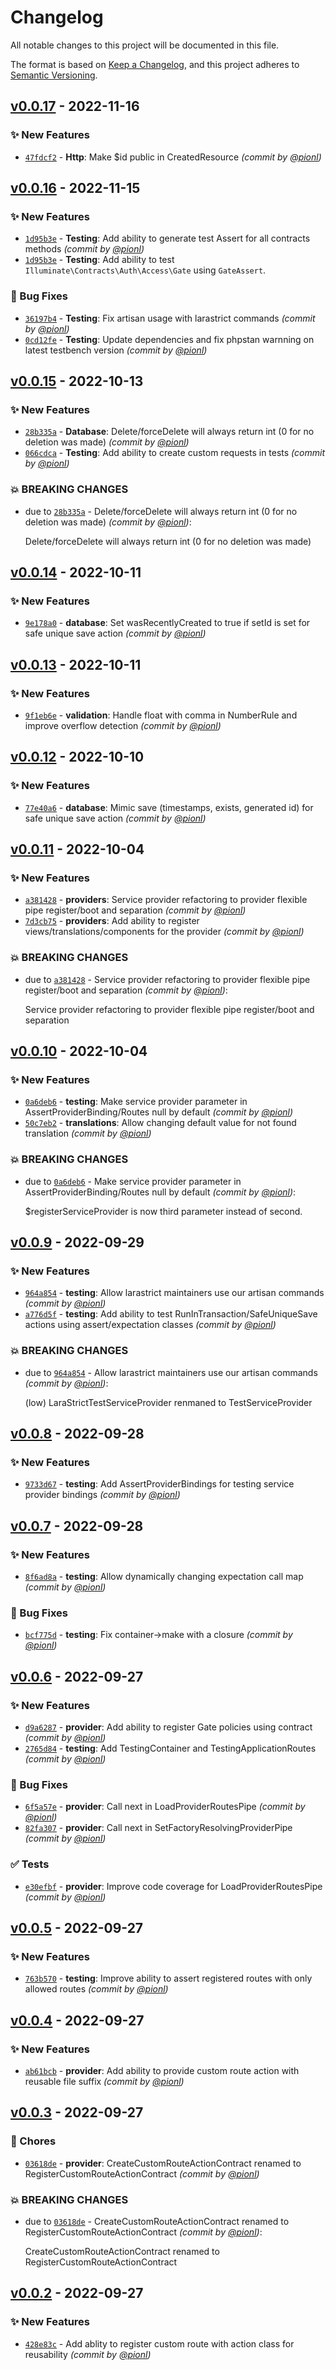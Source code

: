 # Changelog
All notable changes to this project will be documented in this file.

The format is based on [Keep a Changelog](https://keepachangelog.com/en/1.0.0/),
and this project adheres to [Semantic Versioning](https://semver.org/spec/v2.0.0.html).

## [v0.0.17] - 2022-11-16
### :sparkles: New Features
- [`47fdcf2`](https://github.com/wrk-flow/larastrict/commit/47fdcf2882a0bfc4c0687ed5949d00affd512dfd) - **Http**: Make $id public in CreatedResource *(commit by [@pionl](https://github.com/pionl))*


## [v0.0.16] - 2022-11-15
### :sparkles: New Features
- [`1d95b3e`](https://github.com/wrk-flow/larastrict/commit/1d95b3e0d71c8ae955cea114af8f186ce89dbcc0) - **Testing**: Add ability to generate test Assert for all contracts methods *(commit by [@pionl](https://github.com/pionl))*
- [`1d95b3e`](https://github.com/wrk-flow/larastrict/commit/1d95b3e0d71c8ae955cea114af8f186ce89dbcc0) - **Testing**: Add ability to test `Illuminate\Contracts\Auth\Access\Gate` using `GateAssert`.

### :bug: Bug Fixes
- [`36197b4`](https://github.com/wrk-flow/larastrict/commit/36197b4f0163bc26d6daa563836f3efe87681e50) - **Testing**: Fix artisan usage with larastrict commands *(commit by [@pionl](https://github.com/pionl))*
- [`0cd12fe`](https://github.com/wrk-flow/larastrict/commit/0cd12fe9abbb3cc3ebeb6f82aea51b0f47467cdb) - **Testing**: Update dependencies and fix phpstan warnning on latest testbench version *(commit by [@pionl](https://github.com/pionl))*


## [v0.0.15] - 2022-10-13
### :sparkles: New Features
- [`28b335a`](https://github.com/wrk-flow/larastrict/commit/28b335a8caceec6a579891046b68eb3b491ba0dd) - **Database**: Delete/forceDelete will always return int (0 for no deletion was made) *(commit by [@pionl](https://github.com/pionl))*
- [`066cdca`](https://github.com/wrk-flow/larastrict/commit/066cdca96323158542f99d5f1117f55339a968a3) - **Testing**: Add ability to create custom requests in tests *(commit by [@pionl](https://github.com/pionl))*

### :boom: BREAKING CHANGES
- due to [`28b335a`](https://github.com/wrk-flow/larastrict/commit/28b335a8caceec6a579891046b68eb3b491ba0dd) - Delete/forceDelete will always return int (0 for no deletion was made) *(commit by [@pionl](https://github.com/pionl))*:

  Delete/forceDelete will always return int (0 for no deletion was made)


## [v0.0.14] - 2022-10-11
### :sparkles: New Features
- [`9e178a0`](https://github.com/wrk-flow/larastrict/commit/9e178a0a854115e85f025619acbf0909080ccaa7) - **database**: Set wasRecentlyCreated to true if setId is set for safe unique save action *(commit by [@pionl](https://github.com/pionl))*


## [v0.0.13] - 2022-10-11
### :sparkles: New Features
- [`9f1eb6e`](https://github.com/wrk-flow/larastrict/commit/9f1eb6ef79f9ae07fa64f8d773636e84c652c4f5) - **validation**: Handle float with comma in NumberRule and improve overflow detection *(commit by [@pionl](https://github.com/pionl))*


## [v0.0.12] - 2022-10-10
### :sparkles: New Features
- [`77e40a6`](https://github.com/wrk-flow/larastrict/commit/77e40a63331969429309e2df9083c98a50e8a068) - **database**: Mimic save (timestamps, exists, generated id) for safe unique save action *(commit by [@pionl](https://github.com/pionl))*


## [v0.0.11] - 2022-10-04
### :sparkles: New Features
- [`a381428`](https://github.com/wrk-flow/larastrict/commit/a3814286d11cce0091bc0ac0feb181f170e6b110) - **providers**: Service provider refactoring to provider flexible pipe register/boot and separation *(commit by [@pionl](https://github.com/pionl))*
- [`7d3cb75`](https://github.com/wrk-flow/larastrict/commit/7d3cb75a43b49ffd91943f76de15b457228d5f4a) - **providers**: Add ability to register views/translations/components for the provider *(commit by [@pionl](https://github.com/pionl))*

### :boom: BREAKING CHANGES
- due to [`a381428`](https://github.com/wrk-flow/larastrict/commit/a3814286d11cce0091bc0ac0feb181f170e6b110) - Service provider refactoring to provider flexible pipe register/boot and separation *(commit by [@pionl](https://github.com/pionl))*:

  Service provider refactoring to provider flexible pipe register/boot and separation


## [v0.0.10] - 2022-10-04
### :sparkles: New Features
- [`0a6deb6`](https://github.com/wrk-flow/larastrict/commit/0a6deb626ec0a55f390f2886c65fabb85bd2981e) - **testing**: Make service provider parameter in AssertProviderBinding/Routes null by default *(commit by [@pionl](https://github.com/pionl))*
- [`50c7eb2`](https://github.com/wrk-flow/larastrict/commit/50c7eb29ed7e5ef12aea3ec486fb170de43d5716) - **translations**: Allow changing default value for not found translation *(commit by [@pionl](https://github.com/pionl))*

### :boom: BREAKING CHANGES
- due to [`0a6deb6`](https://github.com/wrk-flow/larastrict/commit/0a6deb626ec0a55f390f2886c65fabb85bd2981e) - Make service provider parameter in AssertProviderBinding/Routes null by default *(commit by [@pionl](https://github.com/pionl))*:

  $registerServiceProvider is now third parameter instead of second.


## [v0.0.9] - 2022-09-29
### :sparkles: New Features
- [`964a854`](https://github.com/wrk-flow/larastrict/commit/964a8548934cffa748b90d20eede80b095e2af61) - **testing**: Allow larastrict maintainers use our artisan commands *(commit by [@pionl](https://github.com/pionl))*
- [`a776d5f`](https://github.com/wrk-flow/larastrict/commit/a776d5f383f37abeafaf683db5e0028166d73f0c) - **testing**: Add ability to test RunInTransaction/SafeUniqueSave actions using assert/expectation classes *(commit by [@pionl](https://github.com/pionl))*

### :boom: BREAKING CHANGES
- due to [`964a854`](https://github.com/wrk-flow/larastrict/commit/964a8548934cffa748b90d20eede80b095e2af61) - Allow larastrict maintainers use our artisan commands *(commit by [@pionl](https://github.com/pionl))*:

  (low) LaraStrictTestServiceProvider renmaned to TestServiceProvider


## [v0.0.8] - 2022-09-28
### :sparkles: New Features
- [`9733d67`](https://github.com/wrk-flow/larastrict/commit/9733d6769ea16f66c0f0531c16defcdfe2638c47) - **testing**: Add AssertProviderBindings for testing service provider bindings *(commit by [@pionl](https://github.com/pionl))*


## [v0.0.7] - 2022-09-28
### :sparkles: New Features
- [`8f6ad8a`](https://github.com/wrk-flow/larastrict/commit/8f6ad8a0c05a48524d04faa296583c24d5590eba) - **testing**: Allow dynamically changing expectation call map *(commit by [@pionl](https://github.com/pionl))*

### :bug: Bug Fixes
- [`bcf775d`](https://github.com/wrk-flow/larastrict/commit/bcf775d2c847561260495f3f3717f153d0f2aaa5) - **testing**: Fix container->make with a closure *(commit by [@pionl](https://github.com/pionl))*


## [v0.0.6] - 2022-09-27
### :sparkles: New Features
- [`d9a6287`](https://github.com/wrk-flow/larastrict/commit/d9a6287b69df4c757d4c64cb100caaece7ec42d6) - **provider**: Add ability to register Gate policies using contract *(commit by [@pionl](https://github.com/pionl))*
- [`2765d84`](https://github.com/wrk-flow/larastrict/commit/2765d847c0f6bc6dc0b807439da0fb32f37fcc01) - **testing**: Add TestingContainer and TestingApplicationRoutes *(commit by [@pionl](https://github.com/pionl))*

### :bug: Bug Fixes
- [`6f5a57e`](https://github.com/wrk-flow/larastrict/commit/6f5a57ed61171d5fafe4904265d332b7a7766f82) - **provider**: Call next in LoadProviderRoutesPipe *(commit by [@pionl](https://github.com/pionl))*
- [`82fa307`](https://github.com/wrk-flow/larastrict/commit/82fa30760dc58334e9872f04554b288c30aca0ff) - **provider**: Call next in SetFactoryResolvingProviderPipe *(commit by [@pionl](https://github.com/pionl))*

### :white_check_mark: Tests
- [`e30efbf`](https://github.com/wrk-flow/larastrict/commit/e30efbfd37da1b8444e268f442b6f401b0bb9926) - **provider**: Improve code coverage for LoadProviderRoutesPipe *(commit by [@pionl](https://github.com/pionl))*


## [v0.0.5] - 2022-09-27
### :sparkles: New Features
- [`763b570`](https://github.com/wrk-flow/larastrict/commit/763b570e6df7b88dc151d30dc6a86aaec4a94da2) - **testing**: Improve ability to assert registered routes with only allowed routes *(commit by [@pionl](https://github.com/pionl))*


## [v0.0.4] - 2022-09-27
### :sparkles: New Features
- [`ab61bcb`](https://github.com/wrk-flow/larastrict/commit/ab61bcb867a9eac653b64b030e168640f545f333) - **provider**: Add ability to provide custom route action with reusable file suffix *(commit by [@pionl](https://github.com/pionl))*


## [v0.0.3] - 2022-09-27
### :wrench: Chores
- [`03618de`](https://github.com/wrk-flow/larastrict/commit/03618de406e7552f6eb56e9df28c318454f5fbc8) - **provider**: CreateCustomRouteActionContract renamed to RegisterCustomRouteActionContract *(commit by [@pionl](https://github.com/pionl))*

### :boom: BREAKING CHANGES
- due to [`03618de`](https://github.com/wrk-flow/larastrict/commit/03618de406e7552f6eb56e9df28c318454f5fbc8) - CreateCustomRouteActionContract renamed to RegisterCustomRouteActionContract *(commit by [@pionl](https://github.com/pionl))*:

  CreateCustomRouteActionContract renamed to RegisterCustomRouteActionContract


## [v0.0.2] - 2022-09-27
### :sparkles: New Features
- [`428e83c`](https://github.com/wrk-flow/larastrict/commit/428e83cf24bd94a5e952acd7736fbd264f73f9b7) - Add ablity to register custom route with action class for reusability *(commit by [@pionl](https://github.com/pionl))*


[v0.0.2]: https://github.com/wrk-flow/larastrict/compare/v0.0.1...v0.0.2
[v0.0.3]: https://github.com/wrk-flow/larastrict/compare/v0.0.2...v0.0.3
[v0.0.4]: https://github.com/wrk-flow/larastrict/compare/v0.0.3...v0.0.4
[v0.0.5]: https://github.com/wrk-flow/larastrict/compare/v0.0.4...v0.0.5
[v0.0.6]: https://github.com/wrk-flow/larastrict/compare/v0.0.5...v0.0.6
[v0.0.7]: https://github.com/wrk-flow/larastrict/compare/v0.0.6...v0.0.7
[v0.0.8]: https://github.com/wrk-flow/larastrict/compare/v0.0.7...v0.0.8
[v0.0.9]: https://github.com/wrk-flow/larastrict/compare/v0.0.8...v0.0.9
[v0.0.10]: https://github.com/wrk-flow/larastrict/compare/v0.0.9...v0.0.10
[v0.0.11]: https://github.com/wrk-flow/larastrict/compare/v0.0.10...v0.0.11
[v0.0.12]: https://github.com/wrk-flow/larastrict/compare/v0.0.11...v0.0.12
[v0.0.13]: https://github.com/wrk-flow/larastrict/compare/v0.0.12...v0.0.13
[v0.0.14]: https://github.com/wrk-flow/larastrict/compare/v0.0.13...v0.0.14
[v0.0.15]: https://github.com/wrk-flow/larastrict/compare/v0.0.14...v0.0.15
[v0.0.16]: https://github.com/wrk-flow/larastrict/compare/v0.0.15...v0.0.16

[v0.0.17]: https://github.com/wrk-flow/larastrict/compare/v0.0.16...v0.0.17